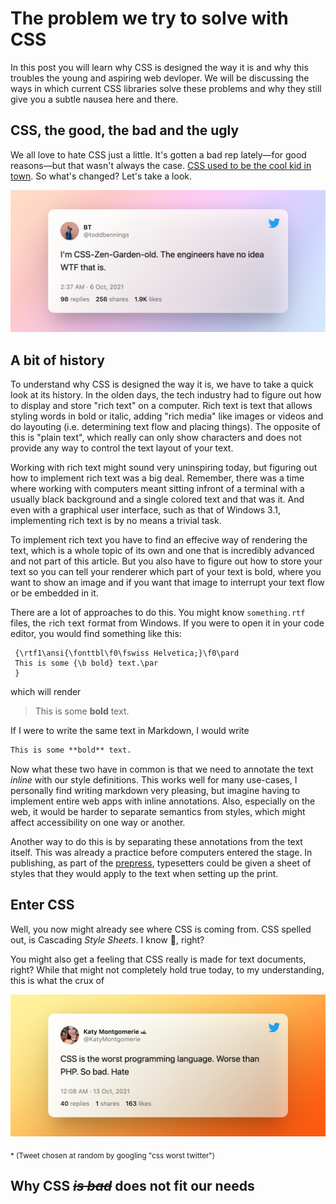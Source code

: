 # The problem we try to solve with CSS

In this post you will learn why CSS is designed the way it is and why this troubles the young and aspiring web devloper. We will be discussing the ways in which current CSS libraries solve these problems and why they still give you a subtle nausea here and there.

## CSS, the good, the bad and the ugly

We all love to hate CSS just a little. It's gotten a bad rep lately—for good reasons—but that wasn't always the case. [CSS used to be the cool kid in town](http://www.csszengarden.com/). So what's changed? Let's take a look.

[![toddbennings on twitter: "I'm CSS-Zen-Garden-old. The engineers have no idea WTF that is."](./zen-garden-old-tweet.png)](https://twitter.com/toddbennings/status/1445548636562071552)

## A bit of history

To understand why CSS is designed the way it is, we have to take a quick look at its history. In the olden days, the tech industry had to figure out how to display and store "rich text" on a computer. Rich text is text that allows styling words in bold or italic, adding "rich media" like images or videos and do layouting (i.e. determining text flow and placing things). The opposite of this is "plain text", which really can only show characters and does not provide any way to control the text layout of your text.

Working with rich text might sound very uninspiring today, but figuring out how to implement rich text was a big deal. Remember, there was a time where working with computers meant sitting infront of a terminal with a usually black background and a single colored text and that was it. And even with a graphical user interface, such as that of Windows 3.1, implementing rich text is by no means a trivial task.

To implement rich text you have to find an effecive way of rendering the text, which is a whole topic of its own and one that is incredibly advanced and not part of this article. But you also have to figure out how to store your text so you can tell your renderer which part of your text is bold, where you want to show an image and if you want that image to interrupt your text flow or be embedded in it.

There are a lot of approaches to do this. You might know `something.rtf` files, the `r`ich `t`ext `f`ormat from Windows. If you were to open it in your code editor, you would find something like this:

```rtf
 {\rtf1\ansi{\fonttbl\f0\fswiss Helvetica;}\f0\pard
 This is some {\b bold} text.\par
 }
```

which will render

> This is some **bold** text.

If I were to write the same text in Markdown, I would write

```markdown
This is some **bold** text.
```

Now what these two have in common is that we need to annotate the text _inline_ with our style definitions. This works well for many use-cases, I personally find writing markdown very pleasing, but imagine having to implement entire web apps with inline annotations. Also, especially on the web, it would be harder to separate semantics from styles, which might affect accessibility on one way or another.

Another way to do this is by separating these annotations from the text itself. This was already a practice before computers entered the stage. In publishing, as part of the [prepress](https://en.wikipedia.org/wiki/Prepress), typesetters could be given a sheet of styles that they would apply to the text when setting up the print.

## Enter CSS

Well, you now might already see where CSS is coming from. CSS spelled out, is Cascading _Style Sheets_. I know 🤯, right?

You might also get a feeling that CSS really is made for text documents, right? While that might not completely hold true today, to my understanding, this is what the crux of

[![KatyMontgomerie on twitter: "CSS is the worst programming language. Worse than PHP. So bad. Hate"](./css-worst-tweet.png)](https://twitter.com/KatyMontgomerie/status/1448047984642564104)

<sub>\* (Tweet chosen at random by googling "css worst twitter")</sub>

## Why CSS <del><em>is bad</em></del> does not fit our needs
